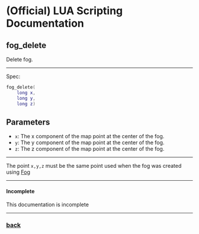 
# (Official) LUA Scripting Documentation

## fog_delete

Delete fog.

___

Spec:

```lua
fog_delete(
	long x,
	long y,
	long z)
```

## Parameters

- `x`: The x component of the map point at the center of the fog.
- `y`: The y component of the map point at the center of the fog.
- `z`: The z component of the map point at the center of the fog.

___

The point `x,y,z` must be the same point used when the fog was created using [Fog](fog)

___

#### Incomplete

This documentation is incomplete

___

### [back](../weather)
